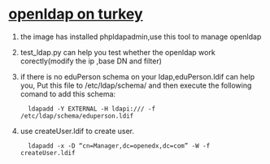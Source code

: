 [openldap on turkey](http://www.turnkeylinux.org/openldap)
======

1. the image has installed phpldapadmin,use this tool to manage openldap
2. test_ldap.py can help you test whether the openldap work corectly(modify the ip ,base DN and filter)
3. if there is no eduPerson schema on your ldap,eduPerson.ldif can help you,
   Put this file to /etc/ldap/schema/ and then execute the following comand to add this schema:

         ldapadd -Y EXTERNAL -H ldapi:/// -f /etc/ldap/schema/eduperson.ldif
         
4. use createUser.ldif to create user.

         ldapadd -x -D “cn=Manager,dc=openedx,dc=com” -W -f createUser.ldif

